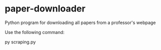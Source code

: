 # paper-downloader
Python program for downloading all papers from a professor's webpage

Use the following command:

py scraping.py
